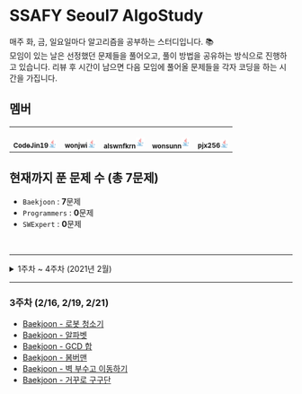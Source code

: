 # SSAFY Seoul7 AlgoStudy

매주 화, 금, 일요일마다 알고리즘을 공부하는 스터디입니다. 📚 <br/>
모임이 있는 날은 선정했던 문제들을 풀어오고, 풀이 방법을 공유하는 방식으로 진행하고 있습니다.
리뷰 후 시간이 남으면 다음 모임에 풀어올 문제들을 각자 코딩을 하는 시간을 가집니다.
<br>
## 멤버
<table>
  <tr>
    <td align="center"><a href="https://github.com/CodeJin19"><img src="https://avatars.githubusercontent.com/u/48464014?s=460&v=4" width="100px;" alt=""/><br /><sub><b>CodeJin19</b><img src="https://raw.githubusercontent.com/devicons/devicon/master/icons/java/java-original.svg" alt="java" width="15" height="15"/></sub></a><br /></td>
    <td align="center"><a href="https://github.com/wonjwi"><img src="https://avatars.githubusercontent.com/u/69590041?s=460&u=b432ff3d3e5a5e06dac7782275dac216bbb1e976&v=4" width="100px;" alt=""/><br /><sub><b>wonjwi</b><img src="https://raw.githubusercontent.com/devicons/devicon/master/icons/java/java-original.svg" alt="java" width="15" height="15"/></sub></a><br /></td>
    <td align="center"><a href="https://github.com/alswnfkrn"><img src="https://avatars.githubusercontent.com/u/78595563?s=460&v=4" width="100px;" alt=""/><br /><sub><b>alswnfkrn</b></sub><img src="https://raw.githubusercontent.com/devicons/devicon/master/icons/java/java-original.svg" alt="java" width="15" height="15"/></a><br /></td>
    <td align="center"><a href="https://github.com/wonsunn"><img src="https://avatars.githubusercontent.com/u/47625368?s=460&v=4" width="100px;" alt=""/><br /><sub><b>wonsunn</b></sub><img src="https://raw.githubusercontent.com/devicons/devicon/master/icons/java/java-original.svg" alt="java" width="15" height="15"/></a><br /></td>
        <td align="center"><a href="https://github.com/pjx256"><img src="https://avatars.githubusercontent.com/u/64675014?s=460&v=4" width="100px;" alt=""/><br /><sub><b>pjx256</b><img src="https://raw.githubusercontent.com/devicons/devicon/master/icons/java/java-original.svg" alt="java" width="15" height="15"/></sub></a><br /></td>
  </tr>
</table>



## 현재까지 푼 문제 수 (총 7문제)

* `Baekjoon` : **7**문제
* `Programmers` : **0**문제
* `SWExpert` : **0**문제

<br>

---

<details>
    <summary>1주차 ~ 4주차 (2021년 2월)</summary>
    
### 1주차 (2/5, 2/7)
- [Baekjoon - 피자 (Small)](https://www.acmicpc.net/problem/14606)
- [Baekjoon - 후위 표기식](https://www.acmicpc.net/problem/1918)
- [Baekjoon - 후위 표기식2](https://www.acmicpc.net/problem/1935)

### 2주차 (2/10, 2/14)
- [Baekjoon - 암호 만들기](https://www.acmicpc.net/problem/1759)
- [Baekjoon - 요세푸스 문제 0](https://www.acmicpc.net/problem/11866)
- [Baekjoon - 풍선 터뜨리기](https://www.acmicpc.net/problem/2346)
- [Baekjoon - AC](https://www.acmicpc.net/problem/5430)

### 3주차 (2/16, 2/19, 2/21)
- [Baekjoon - 로봇 청소기](https://www.acmicpc.net/problem/14503)
- [Baekjoon - 알파벳](https://www.acmicpc.net/problem/1987)
- [Baekjoon - GCD 합](https://www.acmicpc.net/problem/9613)
- [Baekjoon - 봄버맨](https://www.acmicpc.net/problem/16918)
- [Baekjoon - 벽 부수고 이동하기](https://www.acmicpc.net/problem/2206)
- [Baekjoon - 거꾸로 구구단](https://www.acmicpc.net/problem/13410)

### 4주차 (2/13, 2/26, 2/28)
-

</details>

---

### 3주차 (2/16, 2/19, 2/21)
- [Baekjoon - 로봇 청소기](https://www.acmicpc.net/problem/14503)
- [Baekjoon - 알파벳](https://www.acmicpc.net/problem/1987)
- [Baekjoon - GCD 합](https://www.acmicpc.net/problem/9613)
- [Baekjoon - 봄버맨](https://www.acmicpc.net/problem/16918)
- [Baekjoon - 벽 부수고 이동하기](https://www.acmicpc.net/problem/2206)
- [Baekjoon - 거꾸로 구구단](https://www.acmicpc.net/problem/13410)
